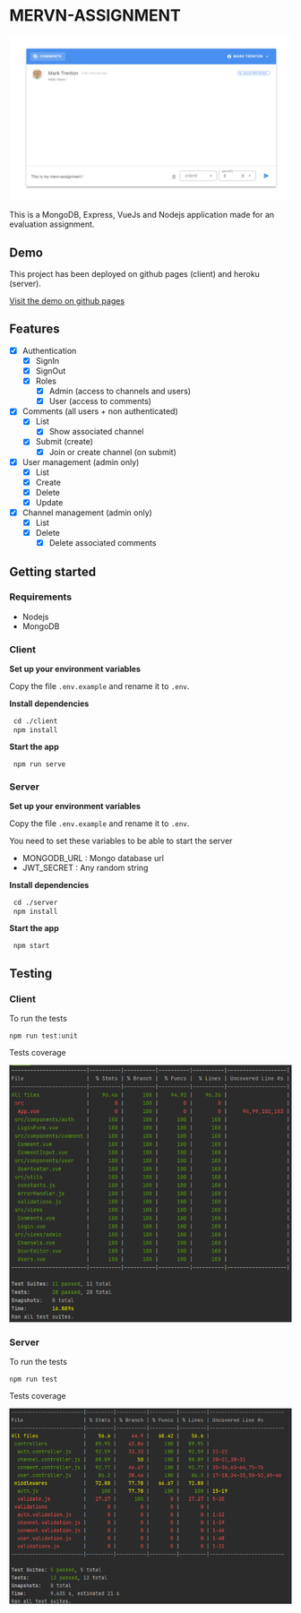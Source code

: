 # MERVN-ASSIGNMENT

![demo screenshot](https://github.com/FekihTaoufik/mevn-assignment/blob/master/images/demo.png?raw=true)

This is a MongoDB, Express, VueJs and Nodejs application made for an evaluation assignment.

## Demo

This project has been deployed on github pages (client) and heroku (server).

[Visit the demo on github pages](https://fekihtaoufik.github.io/mevn-assignment/)

## Features

- [x] Authentication
  - [x] SignIn
  - [x] SignOut
  - [x] Roles
    - [x] Admin (access to channels and users)
    - [x] User (access to comments)
- [x] Comments (all users + non authenticated)
  - [x] List
    - [x] Show associated channel
  - [x] Submit (create)
    - [x] Join or create channel (on submit)
- [x] User management (admin only)
  - [x] List
  - [x] Create
  - [x] Delete
  - [x] Update
- [x] Channel management (admin only)
  - [x] List
  - [x] Delete
    - [x] Delete associated comments

## Getting started

### Requirements

- Nodejs
- MongoDB

### Client

**Set up your environment variables**

Copy the file `.env.example` and rename it to `.env`.

**Install dependencies**

```
 cd ./client
 npm install
```

**Start the app**

```
 npm run serve
```

### Server

**Set up your environment variables**

Copy the file `.env.example` and rename it to `.env`.

You need to set these variables to be able to start the server

- MONGODB_URL : Mongo database url
- JWT_SECRET : Any random string

**Install dependencies**

```
 cd ./server
 npm install
```

**Start the app**

```
 npm start
```

## Testing

### Client

To run the tests

```
npm run test:unit
```

Tests coverage

![Client coverage](https://github.com/FekihTaoufik/mevn-assignment/blob/master/images/client-coverage.png?raw=true)

### Server

To run the tests

```
npm run test
```

Tests coverage

![Client coverage](https://github.com/FekihTaoufik/mevn-assignment/blob/master/images/server-coverage.png?raw=true)
